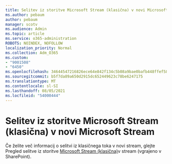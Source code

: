 ```yaml
---
title: Selitev iz storitve Microsoft Stream (klasična) v novi Microsoft Stream
ms.author: pebaum
author: pebaum
manager: scotv
ms.audience: Admin
ms.topic: article
ms.service: o365-administration
ROBOTS: NOINDEX, NOFOLLOW
localization_priority: Normal
ms.collection: Adm_O365
ms.custom:
- "9001508"
- "6450"
ms.openlocfilehash: 34644547216826ece64e842f134c5b08a9bae0bafb448ffef589db78c3263c5a
ms.sourcegitcommit: b5f7da89a650d2915dc652449623c78be6247175
ms.translationtype: MT
ms.contentlocale: sl-SI
ms.lasthandoff: 08/05/2021
ms.locfileid: "54000444"
---
```

# <a name="migrate-from-microsoft-stream-classic-to-the-new-microsoft-stream"></a>Selitev iz storitve Microsoft Stream (klasična) v novi Microsoft Stream

Če želite več informacij o selitvi iz klasičnega toka v novi stream, glejte Pregled selitve iz storitve [Microsoft Stream (klasična)](/stream/streamnew/stream-classic-to-new-migration-overview)v stream (vgrajeno v SharePoint).
